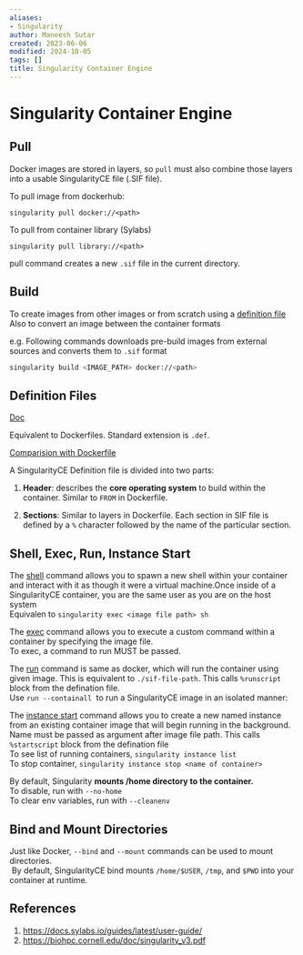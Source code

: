 ```yaml
---
aliases:
- Singularity
author: Maneesh Sutar
created: 2023-06-06
modified: 2024-10-05
tags: []
title: Singularity Container Engine
---
```


# Singularity Container Engine

## Pull

Docker images are stored in layers, so `pull` must also combine those layers into a usable SingularityCE file (.SIF file).

To pull image from dockerhub:

`singularity pull docker://<path>`

To pull from container library (Sylabs)

`singularity pull library://<path>`

pull command creates a new `.sif` file in the current directory.

## Build

To create images from other images or from scratch using a [definition file](#definition-files)  
Also to convert an image between the container formats

e.g. Following commands downloads pre-build images from external sources and converts them to `.sif` format

````sh
singularity build <IMAGE_PATH> docker://<path>
````

## Definition Files

[Doc](https://docs.sylabs.io/guides/latest/user-guide/definition_files.html#definition-files)

Equivalent to Dockerfiles. Standard extension is `.def`.

[Comparision with Dockerfile](https://docs.sylabs.io/guides/latest/user-guide/singularity_and_docker.html#singularityce-definition-file-vs-dockerfile)

A SingularityCE Definition file is divided into two parts:

1. **Header**: describes the **core operating system** to build within the container. Similar to `FROM` in Dockerfile.

1. **Sections**: Similar to layers in Dockerfile. Each section in SIF file is defined by a `%` character followed by the name of the particular section.

## Shell, Exec, Run, Instance Start

The [shell](https://www.sylabs.io/guides/3.11/user-guide/cli/singularity_shell.html) command allows you to spawn a new shell within your container and interact with it as though it were a virtual machine.Once inside of a SingularityCE container, you are the same user as you are on the host system  
Equivalen to `singularity exec <image file path> sh`

The [exec](https://www.sylabs.io/guides/3.11/user-guide/cli/singularity_exec.html) command allows you to execute a custom command within a container by specifying the image file.  
To exec, a command to run MUST be passed.

The [run](https://www.sylabs.io/guides/3.11/user-guide/cli/singularity_run.html) command is same as docker, which will run the container using given image. This is equivalent to `./sif-file-path`. This calls `%runscript` block from the defination file.  
Use `run --containall`  to run a SingularityCE image in an isolated manner:

The [instance start](https://docs.sylabs.io/guides/latest/user-guide/cli/singularity_instance_start.html#singularity-instance-start) command allows you to create a new named instance from an existing container image that will begin running in the background.  Name must be passed as argument after image file path. This calls `%startscript` block from the defination file  
To see list of running containers, `singularity instance list`  
To stop container, `singularity instance stop <name of container>`

By default, Singularity **mounts /home directory to the container.**  
To disable, run with `--no-home`  
To clear env variables, run with `--cleanenv`

## Bind and Mount Directories

Just like Docker, `--bind` and `--mount` commands can be used to mount directories.  
 By default, SingularityCE bind mounts `/home/$USER`, `/tmp`, and `$PWD` into your container at runtime.

## References

1. <https://docs.sylabs.io/guides/latest/user-guide/>
1. <https://biohpc.cornell.edu/doc/singularity_v3.pdf>
